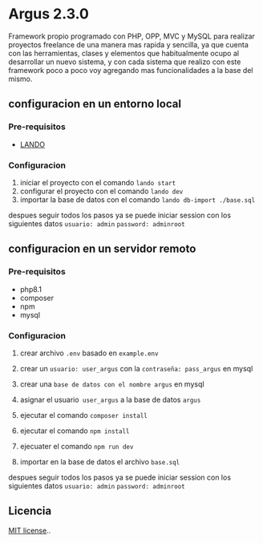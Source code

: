 # Argus 2.3.0
Framework propio programado con PHP, OPP, MVC y MySQL para realizar proyectos freelance de una manera mas rapida y sencilla, ya que cuenta con las herramientas, clases y elementos que habitualmente ocupo al desarrollar un nuevo sistema, y con cada sistema que realizo con este framework poco a poco voy agregando mas funcionalidades a la base del mismo.

## configuracion en un entorno local
### Pre-requisitos
- [LANDO](https://lando.dev/)

### Configuracion
1. iniciar el proyecto con el comando `lando start`
2. configurar el proyecto con el comando `lando dev`
3. importar la base de datos con el comando `lando db-import ./base.sql`

despues seguir todos los pasos ya se puede iniciar session con los siguientes datos `usuario: admin` `password: adminroot`

## configuracion en un servidor remoto
### Pre-requisitos
- php8.1
- composer
- npm
- mysql

### Configuracion
1. crear archivo `.env` basado en `example.env`

2. crear un `usuario: user_argus` con la `contraseña: pass_argus` en mysql

3. crear una `base de datos con el nombre argus` en mysql

4. asignar el usuario` user_argus` a la base de datos `argus`

4. ejecutar el comando `composer install`

5. ejecutar el comando `npm install`

6. ejecuater el comando `npm run dev`

7. importar en la base de datos el archivo `base.sql`

despues seguir todos los pasos ya se puede iniciar session con los siguientes datos `usuario: admin` `password: adminroot`

## Licencia
[MIT license](https://opensource.org/licenses/MIT)..
